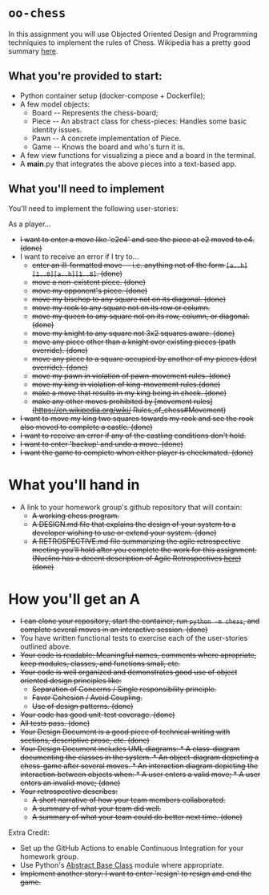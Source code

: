 # `oo-chess`
In this assignment you will use Objected Oriented Design and Programming techniquies to implement the rules of Chess. Wikipedia 
has a pretty good summary [here](https://en.wikipedia.org/wiki/Rules_of_chess).

## What you're provided to start:
* Python container setup (docker-compose + Dockerfile);
* A few model objects:
    * Board -- Represents the chess-board;
    * Piece -- An abstract class for chess-pieces: Handles some basic identity issues.
    * Pawn -- A concrete implementation of Piece.
    * Game -- Knows the board and who's turn it is.
* A few view functions for visualizing a piece and a board in the terminal.
* A __main__.py that integrates the above pieces into a text-based app.

## What you'll need to implement
You'll need to implement the following user-stories:

As a player...
* <strike> I want to enter a move like 'e2e4' and see the piece at e2 moved to e4. (done) </strike>
* I want to receive an error if I try to... 
    *  <strike> enter an ill-formatted move -- i.e. anything not of the form `[a..h][1..8][a..h][1..8]`.
    (done)  </strike>
    * <strike> move a non-existent piece. (done) </strike>
    * <strike> move my opponent's piece. (done) </strike>
    * <strike> move my bischop to any square not on its diagonal. (done) </strike>
    * <strike> move my rook to any square not on its row or column. </strike>
    * <strike> move my queen to any square not on its row, column, or diagonal. (done) </strike>
    * <strike> move my knight to any square not 3x2 squares aware. (done) </strike>
    * <strike> move any piece other than a knight over existing pieces (path override). (done) </strike>
    * <strike> move any piece to a square occupied by another of my pieces (dest override). (done) </strike>
    * <strike> move my pawn in violation of pawn-movement rules. (done) </strike>
    * <strike> move my king in violation of king-movement rules.(done) </strike>
    * <strike> make a move that results in my king being in check. (done) </strike>
    * <strike> make any other moves prohibited by [movement rules](https://en.wikipedia.org/wiki/ Rules_of_chess#Movement) </strike>
* <strike> I want to move my king two squares towards my rook and see the rook 
also moved to complete a castle. (done)</strike>
* <strike>I want to receive an error if any of the castling conditions don't hold. </strike>
* <strike>I want to enter 'backup' and undo a move. (done) </strike>
* <strike> I want the game to complete when either player is checkmated. (done) </strike>


# What you'll hand in
* A link to your homework group's github repository that will contain:
   * <strike> A working chess program. </strike>
   * <strike>A DESIGN.md file that explains the design of your system to a 
   developer wishing to use or extend your system. (done) </strike>
   * <strike> A RETROSPECTIVE.md file summarizing the agile retrospective meeting 
   you'll hold after you complete the work for this assignment. (Nuclino has a 
   decent description of Agile Retrospectives [here](https://www.nuclino.com/articles/sprint-retrospective-meeting)) (done) </strike>

# How you'll get an A
* <strike> I can clone your repository, start the container, run `python -m chess`, and complete several moves in an interactive session. (done)</strike>
* You have written functional tests to exercise each of the user-stories outlined above.
* <strike> Your code is readable: Meaningful names, comments where apropriate, keep modules, classes, and functions small, etc.
* Your code is well organized and demonstrates good use of object oriented design principles like:
    * Separation of Concerns / Single responsibility principle.
    * Favor Cohesion / Avoid Coupling.
    * Use of design patterns. (done) </strike>
* <strike> Your code has good unit-test coverage. (done) </strike>
* <strike> All tests pass. (done) </strike>
* <strike>Your Design Document is a good piece of technical writing with sections, 
descriptive prose, etc. (done) </strike>
* <strike>Your Design Document includes UML diagrams:
      * A class-diagram documenting the classes in the system.
      * An object-diagram depicting a chess-game after several moves.
      * An interaction diagram depicting the interaction between objects when:
         *  A user enters a valid move;
         *  A user enters an invalid move; (done) </strike>
* <strike> Your retrospective describes: 
   *  A short narrative of how your team members collaborated.
   *  A summary of what your team did well.
   *  A summary of what your team could do better next time. (done) </strike>

Extra Credit:
* Set up the GitHub Actions to enable Continuous Integration for your homework group.
* Use Python's [Abstract Base Class](https://docs.python.org/3/library/abc.html) 
module where appropriate.
* <strike> Implement another story: I want to enter 'resign' to resign and end the game. </strike>


